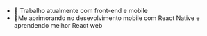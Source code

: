 
- 🔭 Trabalho atualmente com front-end e mobile
- 🌱Me aprimorando no desevolvimento mobile com React Native e aprendendo melhor React web
